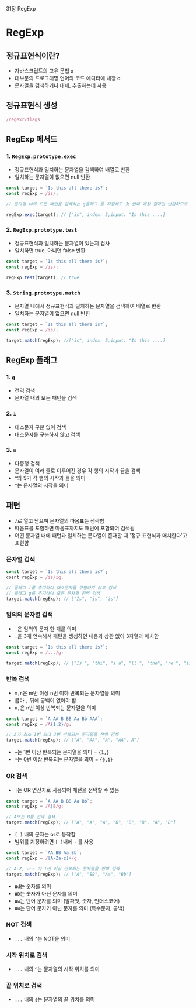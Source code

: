 31장 RegExp


# RegExp

## 정규표현식이란?
- 자바스크립트의 고유 문법 x
- 대부분의 프로그래밍 언어와 코드 에디터에 내장 o
- 문자열을 검색하거나 대체, 추출하는데 사용


## 정규표현식 생성
```javascript
/regexr/flags
```


## RegExp 메서드
### 1. `RegExp.prototype.exec`
- 정규표현식과 일치하는 문자열을 검색하여 배열로 반환
- 일치하는 문자열이 없으면 null 반환
```javascript
const target = `Is this all there is?`;
const regExp = /is/;

// 문자열 내의 모든 패턴을 검색하는 g플래그 를 지정해도 첫 번째 매칭 결과만 반환하므로 주의해야함

regExp.exec(target); // ["is", index: 5,input: "Is this ....]
```


### 2. `RegExp.prototype.test`
- 정규표현식과 일치하는 문자열이 있는지 검사
- 일치하면 true, 아니면 false 반환
```javascript
const target = `Is this all there is?`;
const regExp = /is/;

regExp.test(target); // true
```


### 3. `String.prototype.match`
- 문자열 내에서 정규표현식과 일치하는 문자열을 검색하여 배열로 반환
- 일치하는 문자열이 없으면 null 반환
```javascript
const target = `Is this all there is?`;
const regExp = /is/;

target.match(regExp); //["is", index: 5,input: "Is this ....]
```


## RegExp 플래그

### 1. `g`
- 전역 검색
- 문자열 내의 모든 패턴을 검색


### 2. `i`
- 대소문자 구분 없이 검색
- 대소문자를 구분하지 않고 검색


### 3. `m`
- 다중행 검색
- 문자열이 여러 줄로 이루어진 경우 각 행의 시작과 끝을 검색
- ^와 $가 각 행의 시작과 끝을 의미
- ^는 문자열의 시작을 의미


## 패턴
- `/`로 열고 닫으며 문자열의 따옴표는 생략함
- 따옴표를 포함하면 따옴표까지도 패턴에 포함되어 검색됨
- 어떤 문자열 내에 패턴과 일치하는 문자열이 존재할 때 '정규 표현식과 매치한다'고 표현함

### 문자열 검색
```javascript
const target = `Is this all there is?`;
cosnt regExp = /is/ig;

// 플래그 i를 추가하여 대소문자를 구별하지 않고 검색
// 플래그 g를 추가하여 모든 문자열 전역 검색
target.match(regExp); // ["Is", "is", "is"]
```

### 임의의 문자열 검색
- `.`은 임의의 문자 한 개를 의미
- `.`을 3개 연속해서 패턴을 생성하면 내용과 상관 없이 3자열과 매치함
```javascript
const target = `Is this all there is?`;
const regExp = /.../g;

target.match(regExp); // ["Is ", "thi", "s a", "ll ", "the", "re ", "is?"]
```

### 반복 검색
- `m,n`은 m번 이상 n번 이하 반복되는 문자열을 의미
- 콤마 `,` 뒤에 공백이 없어야 함
- `n,`은 n번 이상 반복되는 문자열을 의미
```javascript
const target = `A AA B BB Aa Bb AAA`;
const regExp = /A{1,2}/g;

// A가 최소 1번 최대 2번 반복되는 문자열을 전역 검색
target.match(regExp); // ["A", "AA", "A", "AA", A"]
```
- `+`는 1번 이상 반복되는 문자열을 의미 = `{1,}`
- `*`는 0번 이상 반복되는 문자열을 의미 = `{0,1}`


### OR 검색
- `|`는 OR 연산자로 사용되어 패턴을 선택할 수 있음
```javascript
const target = `A AA B BB Aa Bb`;
const regExp = /A|B/g;

// A또는 B를 전역 검색
target.match(regExp); // ["A", "A", "A", "B", "B", "B", "A", "B"]
```
- `[ ]` 내의 문자는 or로 동작함
- 범위를 지정하려면 `[ ]`내에 `-` 를 사용
```javascript
const target = `AA BB Aa Bb`;
const regExp = /[A-Za-z]+/g;

// A~Z, a~z 가 1번 이상 반복되는 문자열을 전역 검색
target.match(regExp); // ["A", "BB", "Aa", "Bb"]
```
- `₩d`는 숫자를 의미
- `₩D`는 숫자가 아닌 문자를 의미
- `₩w`는 단어 문자를 의미 (알파벳, 숫자, 언더스코어)
- `₩W`는 단어 문자가 아닌 문자를 의미 (특수문자, 공백)


### NOT 검색
- `...` 내의 `^`는 NOT을 의미


### 시작 위치로 검색
- `...` 내의 `^`는 문자열의 시작 위치를 의미


### 끝 위치로 검색
- `...` 내의 `$`는 문자열의 끝 위치를 의미